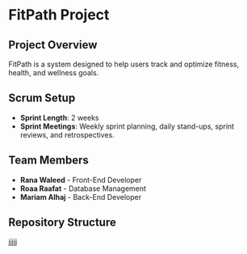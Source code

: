 # FitPath Project

## Project Overview
FitPath is a system designed to help users track and optimize fitness, health, and wellness goals.

## Scrum Setup
- **Sprint Length**: 2 weeks
- **Sprint Meetings**: Weekly sprint planning, daily stand-ups, sprint reviews, and retrospectives.

## Team Members
- **Rana Waleed** - Front-End Developer
- **Roaa Raafat** - Database Management
- **Mariam Alhaj** - Back-End Developer

## Repository Structure

jjjjj
